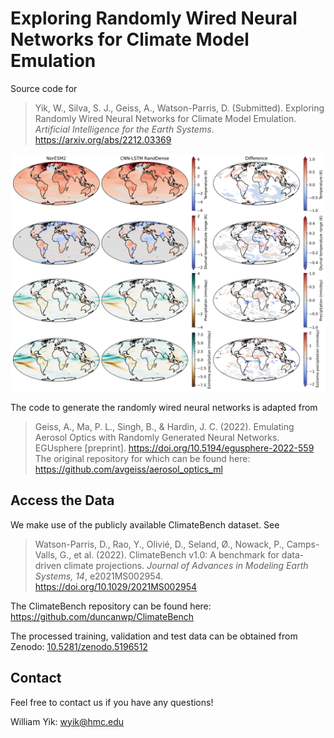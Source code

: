 # Exploring Randomly Wired Neural Networks for Climate Model Emulation
 
Source code for
> Yik, W., Silva, S. J., Geiss, A., Watson-Parris, D. (Submitted). Exploring Randomly Wired Neural Networks for Climate Model Emulation. *Artificial Intelligence for the Earth Systems*. https://arxiv.org/abs/2212.03369

![cnn_lstm_rand_dense_noresm2_comparison](/figures/cnn_lstm_rand_dense_noresm2_comparison.png)

The code to generate the randomly wired neural networks is adapted from
> Geiss, A., Ma, P. L., Singh, B., & Hardin, J. C. (2022). Emulating Aerosol Optics with Randomly Generated Neural Networks. EGUsphere [preprint]. https://doi.org/10.5194/egusphere-2022-559
The original repository for which can be found here: https://github.com/avgeiss/aerosol_optics_ml

## Access the Data
We make use of the publicly available ClimateBench dataset. See
> Watson-Parris, D., Rao, Y., Olivié, D., Seland, Ø., Nowack, P., Camps-Valls, G., et al. (2022). ClimateBench v1.0: A benchmark for data-driven climate projections. *Journal of Advances in Modeling Earth Systems, 14*, e2021MS002954. https://doi.org/10.1029/2021MS002954

The ClimateBench repository can be found here: https://github.com/duncanwp/ClimateBench

The processed training, validation and test data can be obtained from Zenodo: [10.5281/zenodo.5196512](https://doi.org/10.5281/zenodo.5196512)

## Contact
Feel free to contact us if you have any questions!

William Yik: wyik@hmc.edu
